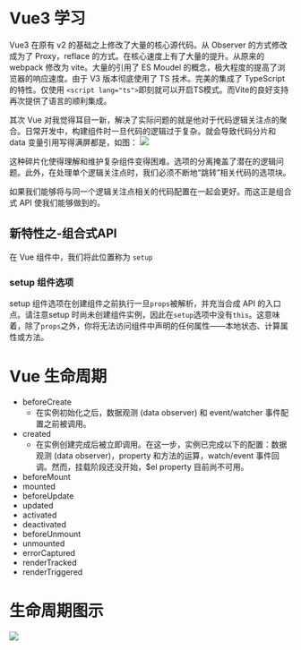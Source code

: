 # Vue3 学习
Vue3 在原有 v2 的基础之上修改了大量的核心源代码。从 Observer 的方式修改成为了 Proxy，reflace 的方式。在核心速度上有了大量的提升。从原来的 webpack 修改为 vite。大量的引用了 ES Moudel 的概念，极大程度的提高了浏览器的响应速度。由于 V3 版本彻底使用了 TS 技术。完美的集成了 TypeScript 的特性。仅使用 ```<script lang="ts">```即刻就可以开启TS模式。而Vite的良好支持再次提供了语言的顺利集成。

其次 Vue 对我觉得耳目一新，解决了实际问题的就是他对于代码逻辑关注点的聚合。日常开发中，构建组件时一旦代码的逻辑过于复杂。就会导致代码分片和 data 变量引用写得满屏都是，如图：
<image src="https://user-images.githubusercontent.com/499550/62783021-7ce24400-ba89-11e9-9dd3-36f4f6b1fae2.png">

这种碎片化使得理解和维护复杂组件变得困难。选项的分离掩盖了潜在的逻辑问题。此外，在处理单个逻辑关注点时，我们必须不断地“跳转”相关代码的选项块。

如果我们能够将与同一个逻辑关注点相关的代码配置在一起会更好。而这正是组合式 API 使我们能够做到的。

## 新特性之-组合式API
在 Vue 组件中，我们将此位置称为 ```setup```

### setup 组件选项
setup 组件选项在创建组件之前执行一旦```props```被解析，并充当合成 API 的入口点。请注意setup 时尚未创建组件实例，因此在```setup```选项中没有```this```。这意味着，除了```props```之外，你将无法访问组件中声明的任何属性——本地状态、计算属性或方法。




# Vue 生命周期
- beforeCreate
    - 在实例初始化之后，数据观测 (data observer) 和 event/watcher 事件配置之前被调用。
- created
    - 在实例创建完成后被立即调用。在这一步，实例已完成以下的配置：数据观测 (data observer)，property 和方法的运算，watch/event 事件回调。然而，挂载阶段还没开始，$el property 目前尚不可用。
- beforeMount
- mounted
- beforeUpdate
- updated
- activated
- deactivated
- beforeUnmount
- unmounted
- errorCaptured
- renderTracked
- renderTriggered

# 生命周期图示
<image src="https://vue3js.cn/docs/zh/images/lifecycle.png" />



